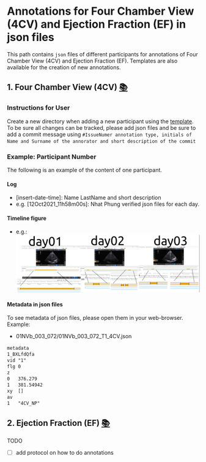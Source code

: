 # Annotations for Four Chamber View (4CV) and Ejection Fraction (EF) in json files    
This path contains `json` files of different participants for annotations of Four Chamber View (4CV) and Ejection Fraction (EF). 
Templates are also available for the creation of new annotations.

## 1. Four Chamber View (4CV) [:books:](4CV)

### Instructions for User
Create a new directory when adding a new participant using the [template](01NVb_003_000_template).
To be sure all changes can be tracked, please add json files and be sure to add a commit message using `#IssueNumer annotation type, initials of Name and Surname of the annorator and short description of the commit` 

### Example: Participant Number 
The following is an example of the content of one participant.

#### Log
* [insert-date-time]: Name LastName and short description 
* e.g. [12Oct2021_11h58m00s]: Nhat Phung verified json files for each day.

#### Timeline figure  
* e.g.: 
![fig](templates/01NVb_003_000_template/annotations.png)

#### Metadata in json files
To see metadata of json files, please open them in your web-browser.
Example: 
* 01NVb_003_072/01NVb_003_072_T1_4CV.json
```
metadata	
1_BXLfdQfa	
vid	"1"
flg	0
z	
0	376.279
1	381.54942
xy	[]
av	
1	"4CV_NP"
``` 

## 2. Ejection Fraction (EF) [:books:](EF)
TODO 
* [ ] add protocol on how to do annotations
 
